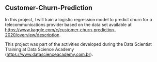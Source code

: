 ## Customer-Churn-Prediction

In this project, I will train a logistic regression model to predict churn for a telecommunications provider based on the data set available at https://www.kaggle.com/c/customer-churn-prediction-2020/overview/description.

This project was part of the activities developed during the Data Scientist Training at Data Science Academy (https://www.datascienceacademy.com.br).
